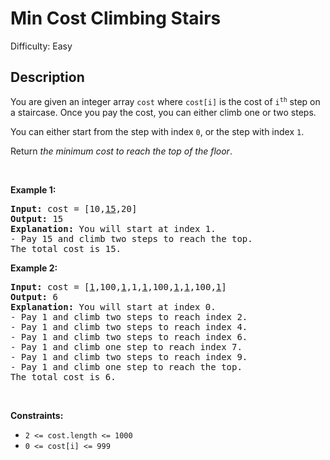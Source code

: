 # Min Cost Climbing Stairs

Difficulty: Easy
## Description
<p>You are given an integer array <code>cost</code> where <code>cost[i]</code> is the cost of <code>i<sup>th</sup></code> step on a staircase. Once you pay the cost, you can either climb one or two steps.</p>
<p>You can either start from the step with index <code>0</code>, or the step with index <code>1</code>.</p>
<p>Return <em>the minimum cost to reach the top of the floor</em>.</p>
<p> </p>
<p><strong class="example">Example 1:</strong></p>
<pre><strong>Input:</strong> cost = [10,<u>15</u>,20]
<strong>Output:</strong> 15
<strong>Explanation:</strong> You will start at index 1.
- Pay 15 and climb two steps to reach the top.
The total cost is 15.
</pre>
<p><strong class="example">Example 2:</strong></p>
<pre><strong>Input:</strong> cost = [<u>1</u>,100,<u>1</u>,1,<u>1</u>,100,<u>1</u>,<u>1</u>,100,<u>1</u>]
<strong>Output:</strong> 6
<strong>Explanation:</strong> You will start at index 0.
- Pay 1 and climb two steps to reach index 2.
- Pay 1 and climb two steps to reach index 4.
- Pay 1 and climb two steps to reach index 6.
- Pay 1 and climb one step to reach index 7.
- Pay 1 and climb two steps to reach index 9.
- Pay 1 and climb one step to reach the top.
The total cost is 6.
</pre>
<p> </p>
<p><strong>Constraints:</strong></p>
<ul>
<li><code>2 &lt;= cost.length &lt;= 1000</code></li>
<li><code>0 &lt;= cost[i] &lt;= 999</code></li>
</ul>
